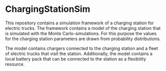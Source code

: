 # ChargingStationSim

This repository contains a simulation framework of a charging station 
for electric trucks. The framework contains a model of the charging 
station that is simulated with the Monte Carlo-simulations. For this purpose
the values for the charging station parameters are drawn 
from probability distributions.

The model contains chargers connected to the charging station and
a fleet of electric trucks that visit the station. Additionally, the
model contains a local battery pack that can be connected to the
station as a flexibility resource.